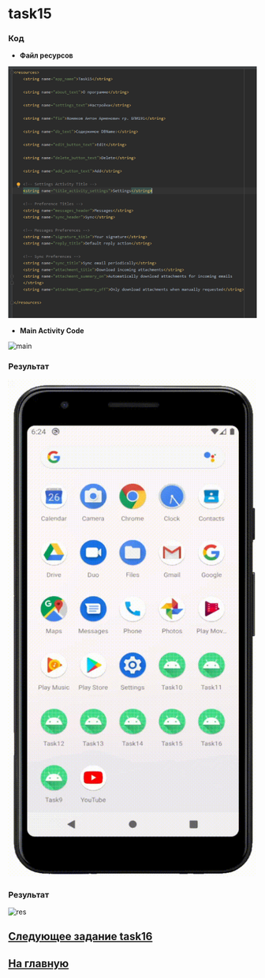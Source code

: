# task15
### Код 

* **Файл ресурсов**

![str](https://github.com/antonkhmv/android_dz/blob/main/task15/img/str.png)

* **Main Activity Code**

![main](https://github.com/antonkhmv/android_dz/blob/main/task15/img/main_code.png)
 
### Результат

![res](https://github.com/antonkhmv/android_dz/blob/main/task15/img/res.gif)

### Результат

![res](https://github.com/antonkhmv/android_dz/blob/main/task15/img/res_2.gif)

## [Следующее задание task16](../task16)

## [На главную](/../../)


